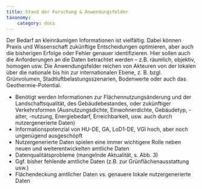 ```yaml
---
title: Stand der Forschung & Anwendungsfelder
taxonomy:
    category: docs
---
```


Der Bedarf an kleinräumigen Informationen ist vielfältig. Dabei können Praxis und Wissenschaft zukünftige Entscheidungen optimieren, aber auch die bisherigen Erfolge oder Fehler genauer identifizieren. Hier sollen auch die Anforderungen an die Daten betrachtet werden – z.B. räumlich, objektiv, homogen usw. Die Anwendungsfelder reichen von Akteuren von der lokalen über die nationale bis hin zur internationalen Ebene, z. B. bzgl. Grünvolumen, Stadtluftbelastungsszenarien, Bodenwerte oder auch das Geothermie-Potential. 

- Benötigt werden Informationen zur Flächennutzungsänderung und der Landschaftsqualität, des Gebäudebestandes, oder zukünftiger Verkehrsformen (Ausnutzungsdichte, Einwohnerdichte, Gebäudetyp, -alter, -nutzung, Energiebedarf, Erreichbarkeit, usw. auch durch nutzergenerierte Daten)
- Informationspotenzial von HU-DE, GA, LoD1-DE, VGI hoch, aber noch ungenügend ausgeschöpft
- Nutzergenerierte Daten spielen eine immer wichtigere Rolle neben neuen und weiterentwickelten amtliche Daten 
- Datenqualitätsprobleme (mangelnde Aktualität, s. Abb. 3)  
- Ggf. bisher fehlende amtliche Daten (z.B. zur Grünflächenausstattung usw.)
- Flächendeckung amtlicher Daten vs. genauere lokale nutzergenerierte Daten



